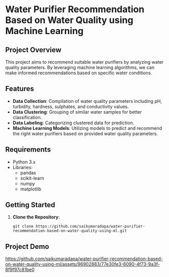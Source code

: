 # Water Purifier Recommendation Based on Water Quality using Machine Learning

## Project Overview

This project aims to recommend suitable water purifiers by analyzing water quality parameters. By leveraging machine learning algorithms, we can make informed recommendations based on specific water conditions.

## Features

- **Data Collection**: Compilation of water quality parameters including pH, turbidity, hardness, sulphates, and conductivity values.
- **Data Clustering**: Grouping of similar water samples for better classification.
- **Data Labeling**: Categorizing clustered data for prediction.
- **Machine Learning Models**: Utilizing models to predict and recommend the right water purifiers based on provided water quality parameters.

## Requirements

- Python 3.x
- Libraries: 
  - pandas
  - scikit-learn
  - numpy
  - matplotlib 


## Getting Started

1. **Clone the Repository**:
   ```shell
   git clone https://github.com/saikumaradapa/water-purifier-recommendation-based-on-water-quality-using-ml.git

## Project Demo 



https://github.com/saikumaradapa/water-purifier-recommendation-based-on-water-quality-using-ml/assets/96902883/77e30fe3-6090-4f73-9a3f-8f9f97c81be0



